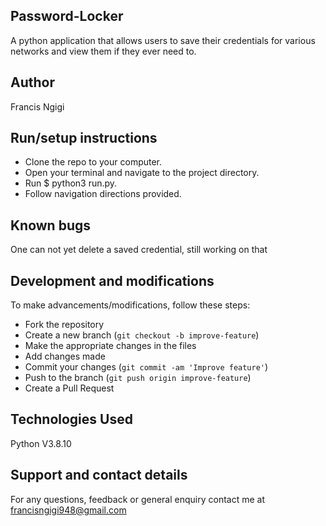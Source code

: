 ## Password-Locker

A python application that allows users to save their credentials for various networks and view them if they ever need to.

## Author
  Francis Ngigi

## Run/setup instructions
- Clone the repo to your computer.
- Open your terminal and navigate to the project directory.
- Run $ python3 run.py.
- Follow navigation directions provided.

## Known bugs
One can not yet delete a saved credential, still working on that

## Development and modifications

To make advancements/modifications, follow these steps:

- Fork the repository
- Create a new branch (`git checkout -b improve-feature`)
- Make the appropriate changes in the files
- Add changes made
- Commit your changes (`git commit -am 'Improve feature'`)
- Push to the branch (`git push origin improve-feature`)
- Create a Pull Request 

## Technologies Used

Python V3.8.10

## Support and contact details

For any questions, feedback or general enquiry contact me at francisngigi948@gmail.com



